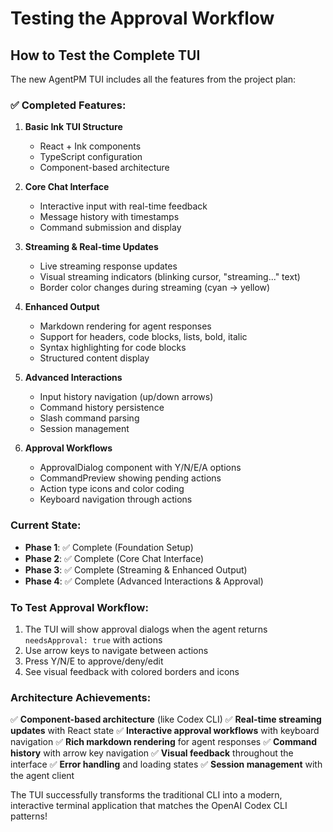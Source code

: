 # Testing the Approval Workflow

## How to Test the Complete TUI

The new AgentPM TUI includes all the features from the project plan:

### ✅ Completed Features:

1. **Basic Ink TUI Structure**
   - React + Ink components
   - TypeScript configuration
   - Component-based architecture

2. **Core Chat Interface**
   - Interactive input with real-time feedback
   - Message history with timestamps
   - Command submission and display

3. **Streaming & Real-time Updates**
   - Live streaming response updates
   - Visual streaming indicators (blinking cursor, "streaming..." text)
   - Border color changes during streaming (cyan → yellow)

4. **Enhanced Output**
   - Markdown rendering for agent responses
   - Support for headers, code blocks, lists, bold, italic
   - Syntax highlighting for code blocks
   - Structured content display

5. **Advanced Interactions**
   - Input history navigation (up/down arrows)
   - Command history persistence
   - Slash command parsing
   - Session management

6. **Approval Workflows**
   - ApprovalDialog component with Y/N/E/A options
   - CommandPreview showing pending actions
   - Action type icons and color coding
   - Keyboard navigation through actions

### Current State:
- **Phase 1**: ✅ Complete (Foundation Setup)
- **Phase 2**: ✅ Complete (Core Chat Interface) 
- **Phase 3**: ✅ Complete (Streaming & Enhanced Output)
- **Phase 4**: ✅ Complete (Advanced Interactions & Approval)

### To Test Approval Workflow:

1. The TUI will show approval dialogs when the agent returns `needsApproval: true` with actions
2. Use arrow keys to navigate between actions
3. Press Y/N/E to approve/deny/edit
4. See visual feedback with colored borders and icons

### Architecture Achievements:

✅ **Component-based architecture** (like Codex CLI)
✅ **Real-time streaming updates** with React state
✅ **Interactive approval workflows** with keyboard navigation
✅ **Rich markdown rendering** for agent responses
✅ **Command history** with arrow key navigation
✅ **Visual feedback** throughout the interface
✅ **Error handling** and loading states
✅ **Session management** with the agent client

The TUI successfully transforms the traditional CLI into a modern, interactive terminal application that matches the OpenAI Codex CLI patterns!
